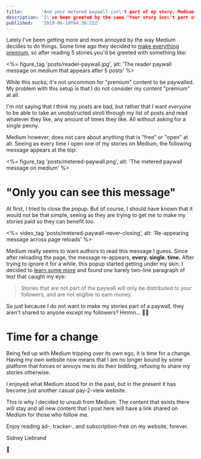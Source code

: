 ```yaml
---
title:       'And your metered paywall isn\'t part of my story, Medium'
description: 'I\'ve been greeted by the same "Your story isn\'t part of the metered paywall" message for a while now, and figured it was time to make a change in the right direction.'
published:   '2019-06-10T04:36:22Z'
---
```


Lately I've been getting more and more annoyed by the way Medium decides to do things.
Some time ago they decided to [make everything premium](https://medium.com/membership), so after reading 5 stories you'd be greeted
with something like:

<%= figure_tag 'posts/reader-paywall.jpg', alt: 'The reader paywall message on medium that appears after 5 posts' %>

While this sucks, it's not uncommon for "premium" content to be paywalled. My problem
with this setup is that I do not consider my content "premium" at all.

I'm not saying that I think my posts are bad, but rather that I want _everyone_ to be able to take
an unobstructed stroll through my list of posts and read whatever they like, any amount of times they
like. All without asking for a single penny.

Medium however, does not care about anything that is "free" or "open" at all. Seeing as every time I
open one of my stories on Medium, the following message appears at the top:

<%= figure_tag 'posts/metered-paywall.png', alt: 'The metered paywall message on medium' %>

# "Only you can see this message"

At first, I tried to close the popup. But of course, I should have known that it would not be that simple,
seeing as they are trying to get me to make my stories paid so they can benefit too.

<%= video_tag 'posts/metered-paywall-never-closing', alt: 'Re-appearing message across page reloads' %>

Medium really seems to want authors to read this message I guess. Since after reloading the page, the message re-appears,
**every. single. time.** After trying to ignore it for a while, this popup started getting
under my skin. I decided to [learn some more](https://help.medium.com/hc/en-us/articles/360018834334) and found _one_ barely
two-line paragraph of text that caught my eye:

> Stories that are not part of the paywall will only be distributed to your followers,
> and are not eligible to earn money.

So just because I do not want to make my stories part of a paywall, they aren't shared to anyone except my followers? Hmmn...
:man_facepalming:

# Time for a change

Being fed up with Medium tripping over its own ego, it is time for a change.
Having my own website now means that I am no longer bound by some platform
that forces or annoys me to do their bidding, refusing to share my stories otherwise.

I enjoyed what Medium stood for in the past, but in the present it has become just another casual
pay-2-view website.

This is why I decided to unsub from Medium. The content that exists there will stay and
all new content that I post here will have a link shared on Medium for those who follow me.

Enjoy reading ad-, tracker-, and subscription-free on my website, forever.

Sidney Liebrand

:wave:
